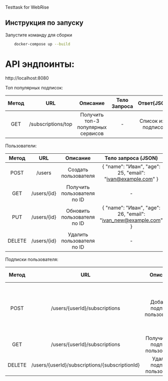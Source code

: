 Testtask for WebRise

## Инструкция по запуску
Запустите команду для сборки
```bash
    docker-compose up --build
```

# API эндпоинты: 
http://localhost:8080

Топ популярных подписок:

|  Метод  |        URL         |    Описание     | Тело Запроса | Ответ(JSON)|
|:-------:|:------------------:|:---------------:|:------------:| :---------:
|   GET   | /subscriptions/top | Получить топ-3 популярных сервисов  |      -       |  Список из 3 подписок

Пользователи:

|Метод|	URL|	Описание|	Тело запроса (JSON)|	Ответ (JSON)|
|:-------:|:-------:|:-------:|:-------:|:-------:|
|POST|	/users|	Создать пользователя|	{ "name": "Иван", "age": 25, "email": "ivan@example.com" }|	Пользователь (UserResponse)
|GET|	/users/{id}|	Получить пользователя по ID|	-	|Пользователь (UserResponse)
|PUT|	/users/{id}|	Обновить пользователя по ID|	{ "name": "Иван", "age": 26, "email": "ivan_new@example.com" }|	Обновленный пользователь
|DELETE|	/users/{id}|	Удалить пользователя по ID|	-	|HTTP 204 No Content

Подписки пользователя:

|Метод|	URL|	Описание|	Тело запроса (JSON)|	Ответ (JSON)|
|:-------:|:-------:|:-------:|:-------:|:-------:|
|POST|	/users/{userId}/subscriptions|	Добавить подписку пользователю|	{ "serviceName": "YouTube Premium", "endDate": "2025-12-31T23:59:59" }|	Подписка (SubscriptionResponse)
|GET|	/users/{userId}/subscriptions|	Получить все подписки пользователя|	-|	Список подписок
|DELETE|	/users/{userId}/subscriptions/{subscriptionId}|	Удалить подписку пользователя|	-	|HTTP 204 No Content

